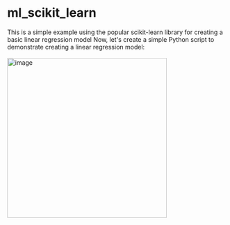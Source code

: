 # ml_scikit_learn
This is a simple example using the popular scikit-learn library for creating a basic linear regression model
Now, let's create a simple Python script to demonstrate creating a linear regression model:<br/><br/>
<img width="367" alt="image" src="https://github.com/jpm12392/ml_scikit_learn/assets/32673106/e7236ab4-971a-4586-ad37-071078a8a435">
